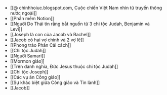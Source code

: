 - [[@ chinhhoiuc.blogspot.com, Cuộc chiến Việt Nam nhìn từ truyền thông nước ngoài]]
- [[Phần mềm Notion]]
- [[Người Do Thái tin rằng bắt nguồn từ 3 chi tộc Judah, Benjamin và Levi]]
- [[Joseph là con của Jacob và Rachel]]
- [[Jacob có hai vợ chính và 2 vợ lẽ]]
- [[Phong trào Phản Cải cách]]
- [[Chi tộc Judah]]
- [[Người Samari]]
- [[Mormon giáo]]
- [[Trên danh nghĩa, Đức Jesus thuộc chi tộc Judah]]
- [[Chi tộc Joseph]]
- [[Các vụ án Công giáo]]
- [[Sự khác biệt giữa Công giáo và Tin lành]]
- [[Jacob]]

